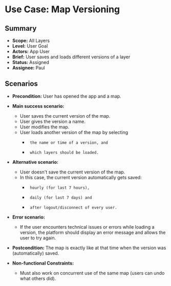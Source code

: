 # Use Case: Map Versioning

## Summary

- **Scope:** All Layers
- **Level:** User Goal
- **Actors:** App User
- **Brief:** User saves and loads different versions of a layer
- **Status:** Assigned
- **Assignee:** Paul

## Scenarios

- **Precondition:**
  User has opened the app and a map.
- **Main success scenario:**

  - User saves the current version of the map.
  - User gives the version a name.
  - User modifies the map.
  - User loads another version of the map by selecting
    -      the name or time of a version, and
    -      which layers should be loaded.

- **Alternative scenario:**
  - User doesn't save the current version of the map.
  - In this case, the current version automatically gets saved:
    -      hourly (for last 7 hours),
    -      daily (for last 7 days) and
    -      after logout/disconnect of every user.
- **Error scenario:**
  - If the user encounters technical issues or errors while loading a version, the platform should display an error message and allows the user to try again.
- **Postcondition:**
  The map is exactly like at that time when the version was (automatically) saved.
- **Non-functional Constraints:**
  - Must also work on concurrent use of the same map (users can undo what others did).

